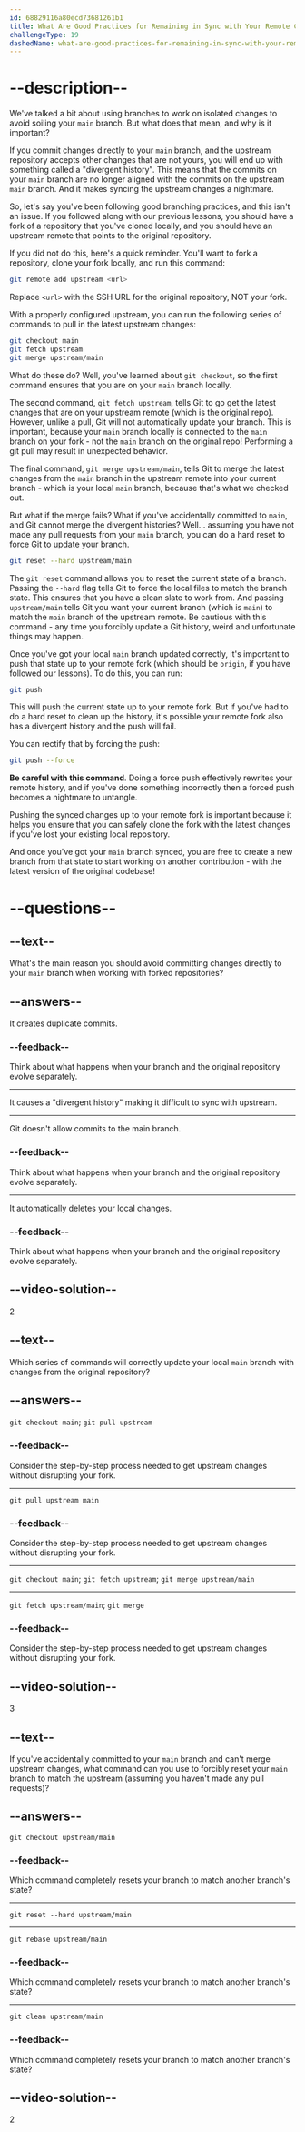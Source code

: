 ```yaml
---
id: 68829116a80ecd73681261b1
title: What Are Good Practices for Remaining in Sync with Your Remote Counterparts?
challengeType: 19
dashedName: what-are-good-practices-for-remaining-in-sync-with-your-remote-counterparts
---
```


# --description--

We've talked a bit about using branches to work on isolated changes to avoid soiling your `main` branch. But what does that mean, and why is it important?

If you commit changes directly to your `main` branch, and the upstream repository accepts other changes that are not yours, you will end up with something called a "divergent history". This means that the commits on your `main` branch are no longer aligned with the commits on the upstream `main` branch. And it makes syncing the upstream changes a nightmare.

So, let's say you've been following good branching practices, and this isn't an issue. If you followed along with our previous lessons, you should have a fork of a repository that you've cloned locally, and you should have an upstream remote that points to the original repository.

If you did not do this, here's a quick reminder. You'll want to fork a repository, clone your fork locally, and run this command:

```sh
git remote add upstream <url>
```

Replace `<url>` with the SSH URL for the original repository, NOT your fork.

With a properly configured upstream, you can run the following series of commands to pull in the latest upstream changes:

```sh
git checkout main
git fetch upstream
git merge upstream/main
```

What do these do? Well, you've learned about `git checkout`, so the first command ensures that you are on your `main` branch locally.

The second command, `git fetch upstream`, tells Git to go get the latest changes that are on your upstream remote (which is the original repo). However, unlike a pull, Git will not automatically update your branch. This is important, because your `main` branch locally is connected to the `main` branch on your fork - not the `main` branch on the original repo! Performing a git pull may result in unexpected behavior.

The final command, `git merge upstream/main`, tells Git to merge the latest changes from the `main` branch in the upstream remote into your current branch - which is your local `main` branch, because that's what we checked out.

But what if the merge fails? What if you've accidentally committed to `main`, and Git cannot merge the divergent histories? Well... assuming you have not made any pull requests from your `main` branch, you can do a hard reset to force Git to update your branch.

```sh
git reset --hard upstream/main
```

The `git reset` command allows you to reset the current state of a branch. Passing the `--hard` flag tells Git to force the local files to match the branch state. This ensures that you have a clean slate to work from. And passing `upstream/main` tells Git you want your current branch (which is `main`) to match the `main` branch of the upstream remote. Be cautious with this command - any time you forcibly update a Git history, weird and unfortunate things may happen.

Once you've got your local `main` branch updated correctly, it's important to push that state up to your remote fork (which should be `origin`, if you have followed our lessons). To do this, you can run:

```sh
git push
```

This will push the current state up to your remote fork. But if you've had to do a hard reset to clean up the history, it's possible your remote fork also has a divergent history and the push will fail.

You can rectify that by forcing the push:

```sh
git push --force
```

**Be careful with this command**. Doing a force push effectively rewrites your remote history, and if you've done something incorrectly then a forced push becomes a nightmare to untangle.

Pushing the synced changes up to your remote fork is important because it helps you ensure that you can safely clone the fork with the latest changes if you've lost your existing local repository.

And once you've got your `main` branch synced, you are free to create a new branch from that state to start working on another contribution - with the latest version of the original codebase!

# --questions--

## --text--

What's the main reason you should avoid committing changes directly to your `main` branch when working with forked repositories?

## --answers--

It creates duplicate commits.

### --feedback--

Think about what happens when your branch and the original repository evolve separately.

---

It causes a "divergent history" making it difficult to sync with upstream.

---

Git doesn't allow commits to the main branch.

### --feedback--

Think about what happens when your branch and the original repository evolve separately.

---

It automatically deletes your local changes.

### --feedback--

Think about what happens when your branch and the original repository evolve separately.

## --video-solution--

2

## --text--

Which series of commands will correctly update your local `main` branch with changes from the original repository?

## --answers--

`git checkout main`; `git pull upstream`

### --feedback--

Consider the step-by-step process needed to get upstream changes without disrupting your fork.

---

`git pull upstream main`

### --feedback--

Consider the step-by-step process needed to get upstream changes without disrupting your fork.

---

`git checkout main`; `git fetch upstream`; `git merge upstream/main`

---

`git fetch upstream/main`; `git merge`

### --feedback--

Consider the step-by-step process needed to get upstream changes without disrupting your fork.

## --video-solution--

3

## --text--

If you've accidentally committed to your `main` branch and can't merge upstream changes, what command can you use to forcibly reset your `main` branch to match the upstream (assuming you haven't made any pull requests)?

## --answers--

`git checkout upstream/main`

### --feedback--

Which command completely resets your branch to match another branch's state?

---

`git reset --hard upstream/main`

---

`git rebase upstream/main`

### --feedback--

Which command completely resets your branch to match another branch's state?

---

`git clean upstream/main`

### --feedback--

Which command completely resets your branch to match another branch's state?

## --video-solution--

2
